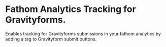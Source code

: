 # Fathom Analytics Tracking for Gravityforms.

Enables tracking for Gravityforms submissions in your fathom analytics by adding a tag to Gravityform submit buttons.
